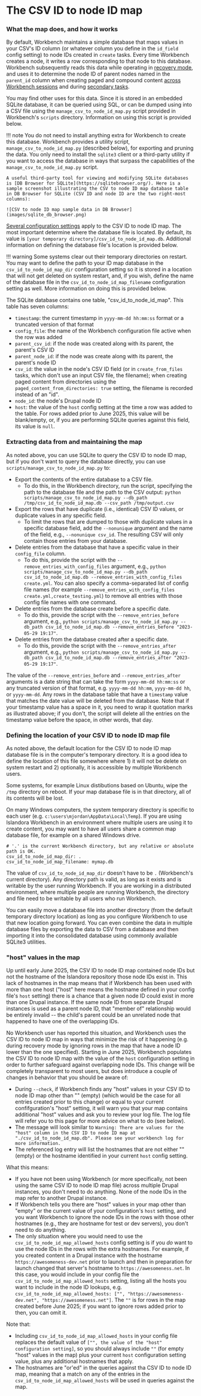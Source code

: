 # The CSV ID to node ID map

### What the map does, and how it works

By default, Workbench maintains a simple database that maps values in your CSV's ID column (or whatever column you define in the `id_field` config setting) to node IDs created in `create` tasks. Every time Workbench creates a node, it writes a row corresponding to that node to this database. Workbench subsequently reads this data while operating in [recovery mode](/islandora_workbench_docs/recovery_mode/), and uses it to determine the node ID of parent nodes named in the `parent_id` column when creating paged and compound content [across Workbench sessions](/islandora_workbench_docs/paged_and_compound/#creating-parentchild-relationships-across-workbench-sessions) and during [secondary tasks](/islandora_workbench_docs/paged_and_compound/#using-a-secondary-task).

You may find other uses for this data. Since it is stored in an embedded SQLite database, it can be queried using SQL, or can be dumped using into a CSV file using the `manage_csv_to_node_id_map.py` script provided in Workbench's `scripts` directory. Information on using this script is provided below.

!!! note
    You do not need to install anything extra for Workbench to create this database. Workbench provides a utility script, `manage_csv_to_node_id_map.py` (described below), for exporting and pruning the data. You only need to install the `sqlite3` client or a third-party utility if you want to access the database in ways that surpass the capabilities of the `manage_csv_to_node_id_map.py` script.

    A useful third-party tool for viewing and modifying SQLite databases is [DB Browser for SQLite](https://sqlitebrowser.org/). Here is a sample screenshot illustrating the CSV to node ID map database table in DB Browser for SQLite (CSV ID and node ID are the two right-most columns):

    ![CSV to node ID map sample data in DB Browser](images/sqlite_db_browser.png)

[Several configuration settings](/islandora_workbench_docs/configuration/#csv-id-to-node-id-map-settings) apply to the CSV ID to node ID map. The most important determine where the database file is located. By default, its value is `[your temporary directory]/csv_id_to_node_id_map.db`. Additional information on defining the database file's location is provided below.

!!! warning
    Some systems clear out their temporary directories on restart. You may want to define the path to your ID map database in the `csv_id_to_node_id_map_dir` configuration setting so it is stored in a location that will not get deleted on system restart, and, if you wish, define the name of the database file in the `csv_id_to_node_id_map_filename` configuration setting as well. More information on doing this is provided below.


The SQLite database contains one table, "csv_id_to_node_id_map". This table has seven columns:

* `timestamp`: the current timestamp in `yyyy-mm-dd hh:mm:ss` format or a truncated version of that format
* `config_file`: the name of the Workbench configuration file active when the row was added
* `parent_csv_id`: if the node was created along with its parent, the parent's CSV ID
* `parent_node_id`: if the node was create along with its parent, the parent's node ID
* `csv_id`: the value in the node's CSV ID field (or in `create_from_files` tasks, which don't use an input CSV file, the filename); when creating paged content from directories using the `paged_content_from_directories: true` setting, the filename is recorded instead of an "id".
* `node_id`: the node's Drupal node ID
* `host`: the value of the `host` config setting at the time a row was added to the table. For rows added  prior to June 2025, this value will be blank/empty, or, if you are performing SQLite queries against this field, its value is `null`.

### Extracting data from and maintaining the map

As noted above, you can use SQLite to query the CSV ID to node ID map, but if you don't want to query the database directly, you can use `scripts/manage_csv_to_node_id_map.py` to:

* Export the contents of the entire database to a CSV file.
    * To do this, in the Workbench directory, run the script, specifying the path to the database file and the path to the CSV output: `python scripts/manage_csv_to_node_id_map.py --db_path /tmp/csv_id_to_node_id_map.db --csv_path /tmp/output.csv`
* Export the rows that have duplicate (i.e., identical) CSV ID values, or duplicate values in any specific field.
    * To limit the rows that are dumped to those with duplicate values in a specific database field, add the `--nonunique` argument and the name of the field, e.g., `--nonunique csv_id`. The resulting CSV will only contain those entries from your database.
* Delete entries from the database that have a specific value in their `config_file` column.
    * To do this, provide the script with the `--remove_entries_with_config_files` argument, e.g., `python scripts/manage_csv_to_node_id_map.py --db_path csv_id_to_node_id_map.db --remove_entries_with_config_files create.yml`. You can also specify a comma-separated list of config file names (for example `--remove_entries_with_config_files create.yml,create_testing.yml`) to remove all entries with those config file names with one command.
* Delete entries from the database create before a specific date.
    * To do this, provide the script with the `--remove_entries_before` argument, e.g., `python scripts/manage_csv_to_node_id_map.py --db_path csv_id_to_node_id_map.db --remove_entries_before "2023-05-29 19:17"`.
* Delete entries from the database created after a specific date.
    * To do this, provide the script with the `--remove_entries_after` argument, e.g., `python scripts/manage_csv_to_node_id_map.py --db_path csv_id_to_node_id_map.db --remove_entries_after "2023-05-29 19:17"`.


The value of the `--remove_entries_before` and `--remove_entries_after` arguments is a date string that can take the form `yyyy-mm-dd hh:mm:ss` or any truncated version of that format, e.g. `yyyy-mm-dd hh:mm`, `yyyy-mm-dd hh`, or `yyyy-mm-dd`. Any rows in the database table that have a `timestamp` value that matches the date value will be deleted from the database. Note that if your timestamp value has a space in it, you need to wrap it quotation marks as illustrated above; if you don't, the script will delete all the entries on the timestamp value before the space, in other words, that day.


### Defining the location of your CSV ID to node ID map file

As noted above, the default location for the CSV ID to node ID map database file is in the computer's temporary directory. It is a good idea to define the location of this file somewhere where 1) it will not be delete on system restart and 2) optionally, it is accessible by multiple Workbench users.

Some systems, for example Linux distibutions based on Ubuntu, wipe the `/tmp` directory on reboot. If your map database file is in that directory, all of its contents will be lost.

On many Windows computers, the system temporary directory is specific to each user (e.g. `c:\users\mjordan\AppData\Local\Temp`). If you are using Islandora Workbench in an environment where multiple users are using it to create content, you may want to have all users share a common map database file, for example on a shared Windows drive.

```
# '.' is the current Workbench directory, but any relative or absolute path is OK.
csv_id_to_node_id_map_dir: .
csv_id_to_node_id_map_filename: mymap.db
```

The value of `csv_id_to_node_id_map_dir` doesn't have to be `.` (Workbench's current directory). Any directory path is valid, as long as it exists and is writable by the user running Workbench. If you are working in a distributed environment, where multiple people are running Workbench, the directory and file need to be writable by all users who run Workbench.

You can easily move a database file into another directory (from the default temporary directory location) as long as you configure Workbench to use that new location going forward. You can even combine the data in multiple database files by exporting the data to CSV from a database and then importing it into the consolidated database using commonly available SQLite3 utilities.

### "host" values in the map

Up until early June 2025, the CSV ID to node ID map contained node IDs but not the hostname of the Islandora repository those node IDs exist in. This lack of hostnames in the map means that if Workbench has been used with more than one host ("host" here means the hostname defined in your config file's `host` setting) there is a chance that a given node ID could exist in more than one Drupal instance. If the same node ID from separate Drupal instances is used as a parent node ID, that "member of" relationship would be entirely invalid -- the child's parent could be an unrelated node that happened to have one of the overlapping IDs.

No Workbench user has reported this situation, and Workbench uses the CSV ID to node ID map in ways that minimize the risk of it happening (e.g. during recovery mode by ignoring rows in the map that have a node ID lower than the one specified). Starting in June 2025, Workbench populates the CSV ID to node ID map with the value of the `host` configuration setting in order to further safeguard against overlapping node IDs. This change will be completely transparent to most users, but does introduce a couple of changes in behavior that you should be aware of:

- During `--check`, if Workbench finds any "host" values in your CSV ID to node ID map other than "" (empty) (which would be the case for all entries created prior to this change) or equal to your current confifguration's "host" setting, it will warn you that your map contains additional "host" values and ask you to review your log file. The log file will refer you to this page for more advice on what to do (see below).
- The message will look similar to `Warning: There are values for the "host" column in the CSV ID to node ID map at "./csv_id_to_node_id_map.db". Please see your workbench log for more information.`
- The referenced log entry will list the hostnames that are not either "" (empty) or the hostname identified in your current `host` config setting.

What this means:

- If you have not been using Workbench (or more specifically, not been using the same CSV ID to node ID map file) across multiple Drupal instances, you don't need to do anything. None of the node IDs in the map refer to another Drupal instance.
- If Workbench tells you there are "host" values in your map other than "empty" or the current value of your configuration's `host` setting, and you want Workbench to ignore the node IDs in the rows with those other hostnames (e.g., they are hostname for test or dev servers), you don't need to do anything.
- The only situation where you would need to use the `csv_id_to_node_id_map_allowed_hosts` config setting is if you *do* want to use the node IDs in the rows with the extra hostnames. For example, if you created content in a Drupal instance with the hostname `https://awesomeness-dev.net` prior to launch and then in preparation for launch changed that server's hostname to `https://awesomeness.net`. In this case, you would include in your config file the `csv_id_to_node_id_map_allowed_hosts` setting, listing all the hosts you want to include in the node ID lookups, e.g. `csv_id_to_node_id_map_allowed_hosts: ["", "https://awesomeness-dev.net", "https://awesomeness.net"]`. The `""` is for rows in the map created before June 2025; if you want to ignore rows added prior to then, you can omit it.

Note that:

- Including `csv_id_to_node_id_map_allowed_hosts` in your config file replaces the default value of `["", the value of the "host" configuration setting]`, so you should always include `""` (for empty "host" values in the map) plus your current `host` configuration setting value, plus any additional hostnames that apply.
- The hostnames are "or'ed" in the queries against tha CSV ID to node ID map, meaning that a match on any of the entries in the `csv_id_to_node_id_map_allowed_hosts` will be used in queries against the map.






